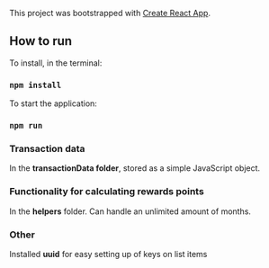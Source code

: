 This project was bootstrapped with [Create React App](https://github.com/facebook/create-react-app).

## How to run

To install, in the terminal:
### `npm install`
To start the application:
### `npm run`

### Transaction data

In the **transactionData folder**, stored as a simple JavaScript object.

### Functionality for calculating rewards points

In the **helpers** folder. Can handle an unlimited amount of months.

### Other 

Installed **uuid** for easy setting up of keys on list items
